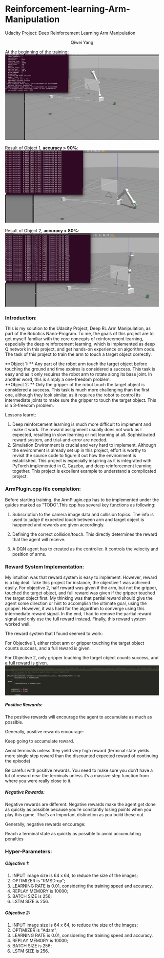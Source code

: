 # Reinforcement-learning-Arm-Manipulation
Udacity Project: Deep Reinforcement Learning Arm Manipulation 

<center>Qiwei Yang</center>  

At the beginning of the training:
![Start](./images/1.png)

Result of Object 1, **accuracy > 90%**: 
![object1](./images/3.png)

Result of Object 2, **accuracy > 80%**: 
![object2](./images/4.png)


### Introduction: 
This is my solution to the Udacity Project, Deep RL Arm Manipulation, as part of the Robotics Nano-Program. 
To me, the goals of this project are to get myself familiar with the core concepts of reinforcement learning, especially the deep
reinforcement learning, which is implemented as deep Q network in this project, and get hands-on experience on algorithm code. The task of this project
to train the arm to touch a target object correctly. 

**Object 1: ** Any part of the robot arm touch the target object before touching the ground and time expires is considered a success. 
This task is easy and as it only requires the robot arm to rotate along its base joint. In another word, this is simply a one-freedom problem.   
**Object 2: ** Only the gripper of the robot touch the target object is considered a success. This task is much more challenging than the first one, although they look similar, 
as it requires the robot to control its intermediate joints to make sure the gripper to touch the target object. This is a 3-freedom problem. 

 Lessons learnt:
 
 1. Deep reinforcement learning is much more difficult to implement and make it work. The reward assignment usually does not work as I expected, resulting in slow learning or not learning at all.
 Sophisticated reward system, and trial-and-error are needed.
 2. Simulation Environment is crucial and very hard to implement. Although the environment is already set up in this project, effort is worthy to revisit the source code to figure it out how the environment
 is established. This project is especially inspiring as it is integrated with PyTorch implemented in C, Gazebo, and deep reinforcement learning together. This project is excellent example to understand a complicated project.

### ArmPlugin.cpp file completion:

Before starting training, the ArmPlugin.cpp has to be implemented under the guides marked as "TODO".This cpp has several key functions as following:

1. Subscription to the camera image data and collision topics. The info is used to judge if expected touch between arm and target object is happened and rewards are given accordingly. 

2. Defining the correct collision/touch. This directly determines the reward that the agent will receive.

3. A DQN agent has to created as the controller. It controls the velocity and position of arms. 

### Reward System Implementation:

My intuition was that reward system is easy to implement. However, reward is a big deal. Take this project for instance, the objective 1 was achieved easily. For objective 2, half reward was given if the arm, but not the gripper, 
touched the target object, and full reward was given if the gripper touched the target object first. My thinking was that partial reward should give the agent some direction or hint to accomplish the ultimate goal, 
using the gripper. However, it was hard for the algorithm to converge using this intermediate reward signal. In the end, I had to remove the partial reward signal and only use the full reward instead. Finally, this reward system
worked well.   
  
The reward system that I found seemed to work: 

For Objective 1, either robot arm or gripper touching the target object counts success, and a full reward is given.  

For Objective 2, only gripper touching the target object counts success, and a full reward is given.  
![Start](./images/5.png)

##### Positive Rewards:

The positive rewards will encourage the agent to accumulate as much as possible. 

Generally, positive rewards encourage:

Keep going to accumulate reward.

Avoid terminals unless they yield very high reward (terminal state yields more single step reward than the discounted expected reward of continuing the episode)

Be careful with positive rewards. You need to make sure you don’t have a lot of reward near the terminals unless it’s a massive step function from where you were really close to it.

##### Negative Rewards:

Negative rewards are different. Negative rewards make the agent get done as quickly as possible because you’re constantly losing points when you play this game. That’s an Important distinction as you build these out.

Generally, negative rewards encourage:

Reach a terminal state as quickly as possible to avoid accumulating penalties

### Hyper-Parameters:

##### Objective 1: 
1) INPUT image size is 64 x 64, to reduce the size of the images;
2) OPTIMIZER is "RMSDrop";
3) LEARNING RATE is 0.01, considering the training speed and accuracy. 
4) REPLAY MEMORY is 10000;
4) BATCH SIZE is 256;
5) LSTM SIZE is 256.

##### Objective 2: 
1) INPUT image size is 64 x 64, to reduce the size of the images;
2) OPTIMIZER is "Adam";
3) LEARNING RATE is 0.01, considering the training speed and accuracy. 
4) REPLAY MEMORY is 10000;
4) BATCH SIZE is 256;
5) LSTM SIZE is 256.


